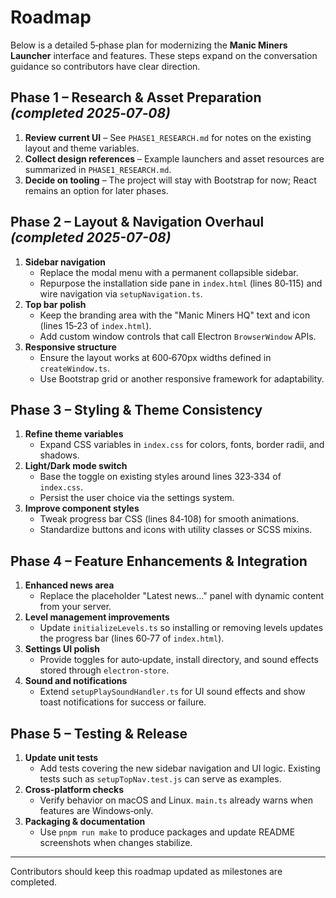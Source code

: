 # Roadmap

Below is a detailed 5‑phase plan for modernizing the **Manic Miners Launcher** interface and features. These steps expand on the conversation guidance so contributors have clear direction.

## Phase 1 – Research & Asset Preparation _(completed 2025‑07‑08)_

1. **Review current UI** – See `PHASE1_RESEARCH.md` for notes on the existing layout and theme variables.
2. **Collect design references** – Example launchers and asset resources are summarized in `PHASE1_RESEARCH.md`.
3. **Decide on tooling** – The project will stay with Bootstrap for now; React remains an option for later phases.

## Phase 2 – Layout & Navigation Overhaul _(completed 2025-07-08)_

1. **Sidebar navigation**
   - Replace the modal menu with a permanent collapsible sidebar.
   - Repurpose the installation side pane in `index.html` (lines 80‑115) and wire navigation via `setupNavigation.ts`.
2. **Top bar polish**
   - Keep the branding area with the "Manic Miners HQ" text and icon (lines 15‑23 of `index.html`).
   - Add custom window controls that call Electron `BrowserWindow` APIs.
3. **Responsive structure**
   - Ensure the layout works at 600‑670px widths defined in `createWindow.ts`.
   - Use Bootstrap grid or another responsive framework for adaptability.

## Phase 3 – Styling & Theme Consistency

1. **Refine theme variables**
   - Expand CSS variables in `index.css` for colors, fonts, border radii, and shadows.
2. **Light/Dark mode switch**
   - Base the toggle on existing styles around lines 323‑334 of `index.css`.
   - Persist the user choice via the settings system.
3. **Improve component styles**
   - Tweak progress bar CSS (lines 84‑108) for smooth animations.
   - Standardize buttons and icons with utility classes or SCSS mixins.

## Phase 4 – Feature Enhancements & Integration

1. **Enhanced news area**
   - Replace the placeholder "Latest news…" panel with dynamic content from your server.
2. **Level management improvements**
   - Update `initializeLevels.ts` so installing or removing levels updates the progress bar (lines 60‑77 of `index.html`).
3. **Settings UI polish**
   - Provide toggles for auto‑update, install directory, and sound effects stored through `electron-store`.
4. **Sound and notifications**
   - Extend `setupPlaySoundHandler.ts` for UI sound effects and show toast notifications for success or failure.

## Phase 5 – Testing & Release

1. **Update unit tests**
   - Add tests covering the new sidebar navigation and UI logic. Existing tests such as `setupTopNav.test.js` can serve as examples.
2. **Cross-platform checks**
   - Verify behavior on macOS and Linux. `main.ts` already warns when features are Windows‑only.
3. **Packaging & documentation**
   - Use `pnpm run make` to produce packages and update README screenshots when changes stabilize.

---

Contributors should keep this roadmap updated as milestones are completed.
